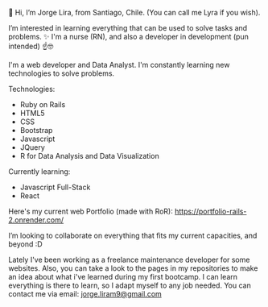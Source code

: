 👋 Hi, I’m Jorge Lira, from Santiago, Chile. (You can call me Lyra if you wish).

I’m interested in learning everything that can be used to solve tasks and problems. ✨
I'm a nurse (RN), and also a developer in development (pun intended) ☝🤓

I'm a web developer and Data Analyst. I'm constantly learning new technologies to solve problems.

Technologies:
- Ruby on Rails
- HTML5
- CSS
- Bootstrap
- Javascript
- JQuery
- R for Data Analysis and Data Visualization

Currently learning:
- Javascript Full-Stack
- React


Here's my current web Portfolio (made with RoR): https://portfolio-rails-2.onrender.com/

I’m looking to collaborate on everything that fits my current capacities, and beyond :D

Lately I've been working as a freelance maintenance developer for some websites. Also, you can take a look to the pages in my repositories to make an idea about what i've learned during my first bootcamp. I can learn everything is there to learn, so I adapt myself to any job needed.
You can contact me via email: jorge.liram9@gmail.com

<!---
Lyrachan/Lyrachan is a ✨ special ✨ repository because its `README.md` (this file) appears on your GitHub profile.
You can click the Preview link to take a look at your changes.
--->
